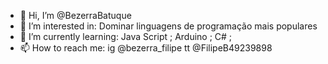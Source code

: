 - 👋 Hi, I’m @BezerraBatuque
- 👀 I’m interested in: Dominar linguagens de programação mais populares
- 🌱 I’m currently learning: Java Script ; Arduino ; C# ; 
- 📫 How to reach me: ig @bezerra_filipe tt @FilipeB49239898

